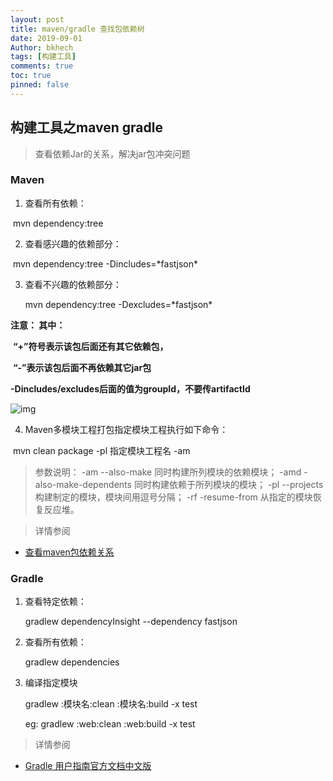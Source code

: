 ```yaml
---
layout: post
title: maven/gradle 查找包依赖树
date: 2019-09-01
Author: bkhech
tags: [构建工具]
comments: true
toc: true
pinned: false
---
```


## 构建工具之maven gradle

>  查看依赖Jar的关系，解决jar包冲突问题

### Maven 

1. 查看所有依赖：

​        mvn dependency:tree

2. 查看感兴趣的依赖部分：

​       mvn dependency:tree -Dincludes=\*fastjson* 

3. 查看不兴趣的依赖部分：

   mvn dependency:tree -Dexcludes=\*fastjson* 
   

**注意： 其中：**

​      **“+”符号表示该包后面还有其它依赖包，**

​      **“\-”表示该包后面不再依赖其它jar包**

​       **-Dincludes/excludes后面的值为groupId，不要传artifactId**

![img](C:\Users\guowm\AppData\Local\Temp\企业微信截图_15790687329249.png)

4. Maven多模块工程打包指定模块工程执行如下命令：

​       mvn clean package -pl  指定模块工程名 -am

> 参数说明：
> -am --also-make 同时构建所列模块的依赖模块；
> -amd -also-make-dependents 同时构建依赖于所列模块的模块；
> -pl --projects <arg> 构建制定的模块，模块间用逗号分隔；
> -rf -resume-from <arg> 从指定的模块恢复反应堆。



> 详情参阅

- [查看maven包依赖关系](https://blog.csdn.net/u010003835/article/details/81633093)

### Gradle

1. 查看特定依赖：

   gradlew dependencyInsight --dependency fastjson

2. 查看所有依赖：

   gradlew dependencies

3. 编译指定模块

   gradlew :模块名:clean :模块名:build -x test

   eg: gradlew :web:clean :web:build -x test


> 详情参阅

- [Gradle 用户指南官方文档中文版](https://doc.yonyoucloud.com/doc/wiki/project/GradleUserGuide-Wiki/index.html)